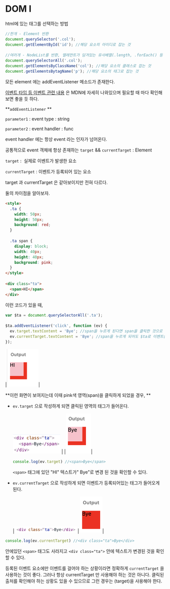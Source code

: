 # DOM I



html에 있는 태그를 선택하는 방법

```js
//한개 - Element 반환
document.querySelector('.col');
document.getElementById('id'); //해당 요소의 아이디로 잡는 것

//여러개 - NodeList를 반환, 엘레먼트가 담겨있는 유사배열(.length, .forEach() 등 사용 가능)
document.querySelectorAll('.col');
document.getElementsByClassName('col'); //해당 요소의 클래스로 잡는 것
document.getElementsBytagName('p'); //해당 요소의 태그로 잡는 것
```



모든 element 에는 addEventListener 메소드가 존재한다.

[이벤트 타입 등 이벤트 관련 내용](https://developer.mozilla.org/en-US/docs/Web/Events) 은 MDN에 자세히 나와있으며 필요할 때 마다 확인해보면 좋을 듯 하다.

**`addEventListener` **

`parameter1` : event type : string

`parameter2` : event handler : func

event handler 에는 항상 event 라는 인자가 넘어온다.

공통적으로 event 객체에 항상 존재하는 `target` &&  `currentTarget` : Element

`target`  :  실제로 이벤트가 발생한 요소

`currentTarget`  : 이벤트가 등록되어 있는 요소

target 과 currentTarget 은 같아보이지만 전혀 다르다.

둘의 차이점을 알아보자.

```html
<style>
  .ta {
    width: 50px;
    height: 50px;
    background: red;
  }
  
  .ta span {
    display: block;
    width: 40px;
    height: 40px;
    background: pink;
  }
</style>

<div class="ta">
  <span>HI</span>
</div>
```



이런 코드가 있을 때,

```js
var $ta = document.querySelectorAll('.ta');

$ta.addEventListener('click', function (ev) {
  ev.target.textContent = 'Bye'; //span을 누르게 된다면 span을 클릭한 것으로 인식
  ev.currentTarget.textContent = 'Bye'; //span을 누르게 되어도 $ta로 이벤트를 등록했기 때문에 $ta를 클릭한 것으로 인식
});
```



|<img src="./img/dom1_output1.png" style="width: 100px !important; height: auto">|   

**이런 화면이 보여지는데 이때 pink색 영역(span)을 클릭하게 되었을 경우, **

* `ev.target` 으로 작성하게 되면 클릭된 영역의 태그가 들어온다.

  <img src="./img/dom1_html1.png" style="width: 150px !important; height: auto;"> | |<img src="./img/dom1_output2.png" style="width: 80px !important; height: auto;">|   

  ```js
  console.log(ev.target) //<span>Bye</span>
  ```

  `<span>` 태그에 있던 "HI" 텍스트가" Bye"로 변경 된 것을 확인할 수 있다.



* `ev.currentTarget` 으로 작성하게 되면 이벤트가 등록되어있는 태그가 들어오게 된다.

  |<img src="./img/dom1_html2.png" style="width: 200px !important; height: auto;">| <img src="./img/dom1_output3.png" style="width: 70px !important; height: auto;">|

```js
console.log(ev.currentTarget) //<div class="ta">Bye</div>
```

 안에있던 `<span>` 태그도 사라지고 `<div class="ta">` 안에 텍스트가 변경된 것을 확인 할 수 있다.



등록된 이벤트 요소에만 이벤트를 걸어야 하는 상황이라면 정확하게 `currentTarget` 을 사용하는 것이 좋다. 그러나 항상 currentTarget 만 사용해야 하는 것은 아니다. 클릭된 출처를 확인해야 하는 상황도 있을 수 있으므로 그런 경우는 (target)을 사용해야 한다.

